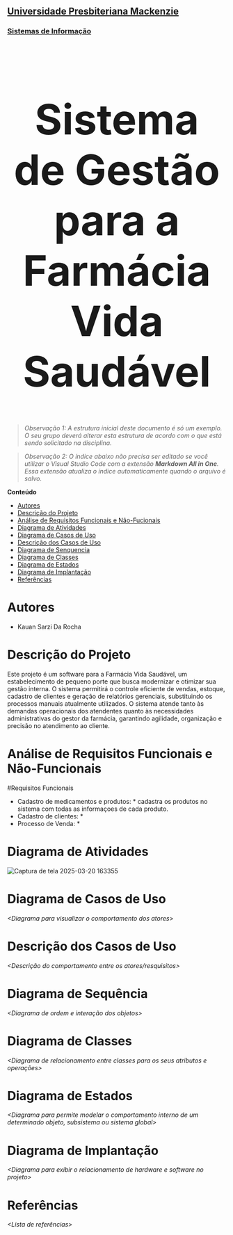 <h2><a href= "https://www.mackenzie.br">Universidade Presbiteriana Mackenzie</a></h2>
<h3><a href= "https://www.mackenzie.br/graduacao/sao-paulo-higienopolis/sistemas-de-informacao">Sistemas de Informação</a></h3>


<font size="+12"><center>
# Sistema de Gestão para a Farmácia Vida Saudável
</center></font>

>*Observação 1: A estrutura inicial deste documento é só um exemplo. O seu grupo deverá alterar esta estrutura de acordo com o que está sendo solicitado na disciplina.*

>*Observação 2: O índice abaixo não precisa ser editado se você utilizar o Visual Studio Code com a extensão **Markdown All in One**. Essa extensão atualiza o índice automaticamente quando o arquivo é salvo.*

**Conteúdo**

- [Autores](#nome-alunos)
- [Descrição do Projeto](#introdução-do-projeto)
- [Análise de Requisitos Funcionais e Não-Fucionais](#descrição-dos-requisitos)
- [Diagrama de Atividades](#diagrama-de-atividades) 
- [Diagrama de Casos de Uso](#diagrama-de-comportamento-atores)
- [Descrição dos Casos de Uso](#descrição-das-funcões)
- [Diagrama de Senquencia](#diagrama-de-ordem-interações)
- [Diagrama de Classes](#diagrama-orientado-objetos)
- [Diagrama de Estados](#diagrama-estrutura-componente)
- [Diagrama de Implantação](#diagrama-de-hardware-software)
- [Referências](#referências)


# Autores

* Kauan Sarzi Da Rocha


# Descrição do Projeto

Este projeto é um software para a Farmácia Vida Saudável, um estabelecimento de pequeno porte que busca modernizar e otimizar sua gestão interna. O sistema permitirá o controle eficiente de vendas, estoque, cadastro de clientes e geração de relatórios gerenciais, substituindo os processos manuais atualmente utilizados. O sistema atende tanto às demandas operacionais dos atendentes quanto às necessidades administrativas do gestor da farmácia, garantindo agilidade, organização e precisão no atendimento ao cliente.

# Análise de Requisitos Funcionais e Não-Funcionais

#Requisitos Funcionais 
* Cadastro de medicamentos e produtos: * cadastra os produtos no sistema com todas as informaçoes de cada produto. <br>
* Cadastro de clientes: *  <br>
* Processo de Venda: *





# Diagrama de Atividades
![Captura de tela 2025-03-20 163355](https://github.com/user-attachments/assets/fabe74d8-1ca6-41f4-b3da-ad531041c2ea) <br>



# Diagrama de Casos de Uso

*&lt;Diagrama para visualizar o comportamento dos atores&gt;*

# Descrição dos Casos de Uso

*&lt;Descrição do comportamento entre os atores/resquisitos&gt;*

# Diagrama de Sequência

*&lt;Diagrama de ordem e interação dos objetos&gt;*

# Diagrama de Classes

*&lt;Diagrama de relacionamento entre classes para os seus atributos e operações&gt;*

# Diagrama de Estados

*&lt;Diagrama para permite modelar o comportamento interno de um determinado objeto, subsistema ou sistema global&gt;*

# Diagrama de Implantação

*&lt;Diagrama para exibir o relacionamento de hardware e software no projeto&gt;*

# Referências

*&lt;Lista de referências&gt;*
